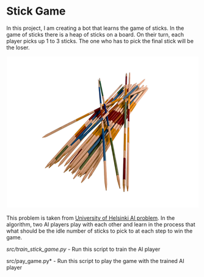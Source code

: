 
# Stick Game

In this project, I am creating a bot that learns the game of sticks. In the game of sticks there is a heap of sticks on a board. On their turn, each player picks up 1 to 3 sticks. The one who has to pick the final stick will be the loser. 



<img src= "./images/sticks.png" height = "400">

This problem is taken from [University of Helsinki AI problem](http://nifty.stanford.edu/2014/laaksonen-vihavainen-game-of-sticks/).  In the algorithm, two AI players play with each other and learn in the process that what should be the idle number of sticks to pick to at each step to win the game. 



*src/train_stick_game.py* - Run this script to train the AI player

src/pay_game.py* - Run this script to play the game with the trained AI player
